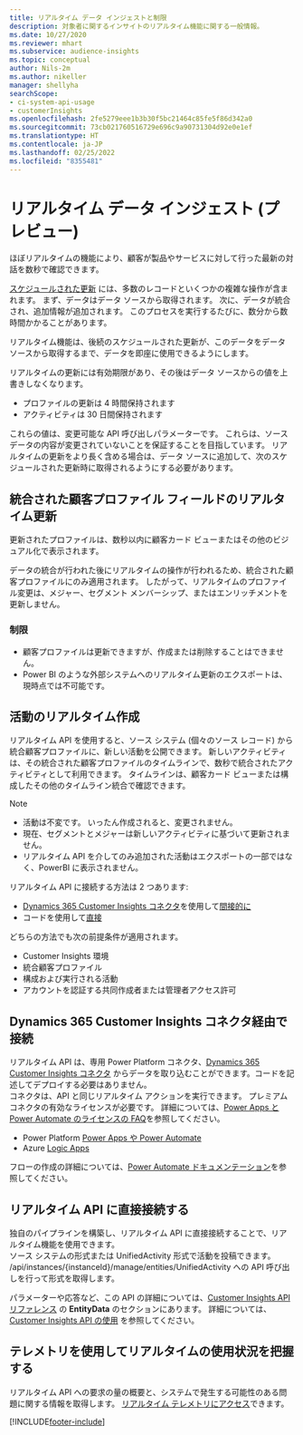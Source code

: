 ```yaml
---
title: リアルタイム データ インジェストと制限
description: 対象者に関するインサイトのリアルタイム機能に関する一般情報。
ms.date: 10/27/2020
ms.reviewer: mhart
ms.subservice: audience-insights
ms.topic: conceptual
author: Nils-2m
ms.author: nikeller
manager: shellyha
searchScope:
- ci-system-api-usage
- customerInsights
ms.openlocfilehash: 2fe5279eee1b3b30f5bc21464c85fe5f86d342a0
ms.sourcegitcommit: 73cb021760516729e696c9a90731304d92e0e1ef
ms.translationtype: HT
ms.contentlocale: ja-JP
ms.lasthandoff: 02/25/2022
ms.locfileid: "8355481"
---
```

# <a name="real-time-data-ingestion-preview"></a>リアルタイム データ インジェスト (プレビュー)

ほぼリアルタイムの機能により、顧客が製品やサービスに対して行った最新の対話を数秒で確認できます。

[スケジュールされた更新](system.md#schedule-tab) には、多数のレコードといくつかの複雑な操作が含まれます。 まず、データはデータ ソースから取得されます。 次に、データが統合され、追加情報が追加されます。 このプロセスを実行するたびに、数分から数時間かかることがあります。

リアルタイム機能は、後続のスケジュールされた更新が、このデータをデータ ソースから取得するまで、データを即座に使用できるようにします。

リアルタイムの更新には有効期限があり、その後はデータ ソースからの値を上書きしなくなります。

- プロファイルの更新は 4 時間保持されます
- アクティビティは 30 日間保持されます

これらの値は、変更可能な API 呼び出しパラメーターです。 これらは、ソース データの内容が変更されていないことを保証することを目指しています。 リアルタイムの更新をより長く含める場合は、データ ソースに追加して、次のスケジュールされた更新時に取得されるようにする必要があります。

## <a name="real-time-update-of-the-unified-customer-profile-fields"></a>統合された顧客プロファイル フィールドのリアルタイム更新

更新されたプロファイルは、数秒以内に顧客カード ビューまたはその他のビジュアル化で表示されます。

データの統合が行われた後にリアルタイムの操作が行われるため、統合された顧客プロファイルにのみ適用されます。 したがって、リアルタイムのプロファイル変更は、メジャー、セグメント メンバーシップ、またはエンリッチメントを更新しません。

### <a name="limitations"></a>制限

- 顧客プロファイルは更新できますが、作成または削除することはできません。
- Power BI のような外部システムへのリアルタイム更新のエクスポートは、現時点では不可能です。

## <a name="real-time-creation-of-activities"></a>活動のリアルタイム作成

リアルタイム API を使用すると、ソース システム (個々のソース レコード) から統合顧客プロファイルに、新しい活動を公開できます。 新しいアクティビティは、その統合された顧客プロファイルのタイムラインで、数秒で統合されたアクティビティとして利用できます。 タイムラインは、顧客カード ビューまたは構成したその他のタイムライン統合で確認できます。

> [!NOTE]
>
> - 活動は不変です。 いったん作成されると、変更されません。
> - 現在、セグメントとメジャーは新しいアクティビティに基づいて更新されません。
> - リアルタイム API を介してのみ追加された活動はエクスポートの一部ではなく、PowerBI に表示されません。

リアルタイム API に接続する方法は 2 つあります:

- [Dynamics 365 Customer Insights コネクタ](/connectors/customerinsights/)を使用して[間接的に](#connect-via-the-dynamics-365-customer-insights-connector)
- コードを使用して[直接](#connect-directly-to-the-real-time-api)

どちらの方法でも次の前提条件が適用されます。

- Customer Insights 環境
- 統合顧客プロファイル
- 構成および実行される活動
- アカウントを認証する共同作成者または管理者アクセス許可

## <a name="connect-via-the-dynamics-365-customer-insights-connector"></a>Dynamics 365 Customer Insights コネクタ経由で接続

リアルタイム API は、専用 Power Platform コネクタ、[Dynamics 365 Customer Insights コネクタ](/connectors/customerinsights/) からデータを取り込むことができます。コードを記述してデプロイする必要はありません。    
コネクタは、API と同じリアルタイム アクションを実行できます。 プレミアム コネクタの有効なライセンスが必要です。 詳細については、[Power Apps と Power Automate のライセンスの FAQ](/power-platform/admin/powerapps-flow-licensing-faq)を参照してください。

- Power Platform [Power Apps や Power Automate](/connectors/)
- Azure [Logic Apps](/azure/connectors/apis-list)

フローの作成の詳細については、[Power Automate ドキュメンテーション](/power-automate/)を参照してください。

## <a name="connect-directly-to-the-real-time-api"></a>リアルタイム API に直接接続する

独自のパイプラインを構築し、リアルタイム API に直接接続することで、リアルタイム機能を使用できます。    
ソース システムの形式または UnifiedActivity 形式で活動を投稿できます。 /api/instances/{instanceId}/manage/entities/UnifiedActivity への API 呼び出しを行って形式を取得します。

パラメーターや応答など、この API の詳細については、[Customer Insights API リファレンス](https://developer.ci.ai.dynamics.com/api-details#api=CustomerInsights) の **EntityData** のセクションにあります。 詳細については、[Customer Insights API の使用](apis.md) を参照してください。

## <a name="understand-your-real-time-usage-with-telemetry"></a>テレメトリを使用してリアルタイムの使用状況を把握する

リアルタイム API への要求の量の概要と、システムで発生する可能性のある問題に関する情報を取得します。 [リアルタイム テレメトリにアクセス](system.md#api-usage-tab)できます。 


[!INCLUDE[footer-include](../includes/footer-banner.md)]